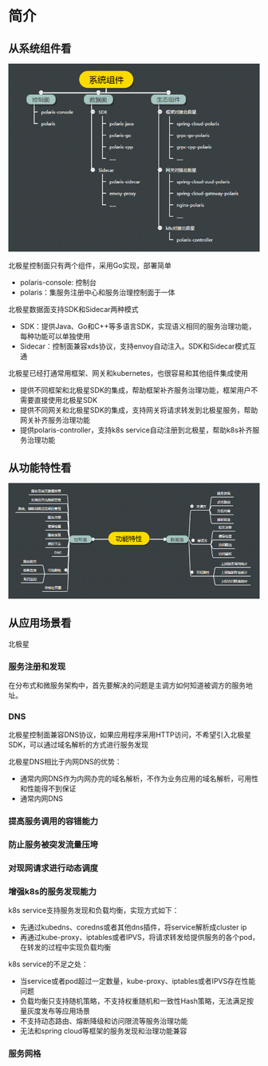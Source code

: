 # 简介

## 从系统组件看

![系统组件图](简介-系统组件图.png)

北极星控制面只有两个组件，采用Go实现，部署简单
* polaris-console: 控制台
* polaris：集服务注册中心和服务治理控制面于一体

北极星数据面支持SDK和Sidecar两种模式
* SDK：提供Java、Go和C++等多语言SDK，实现语义相同的服务治理功能，每种功能可以单独使用
* Sidecar：控制面兼容xds协议，支持envoy自动注入。SDK和Sidecar模式互通

北极星已经打通常用框架、网关和kubernetes，也很容易和其他组件集成使用
* 提供不同框架和北极星SDK的集成，帮助框架补齐服务治理功能，框架用户不需要直接使用北极星SDK
* 提供不同网关和北极星SDK的集成，支持网关将请求转发到北极星服务，帮助网关补齐服务治理功能
* 提供polaris-controller，支持k8s service自动注册到北极星，帮助k8s补齐服务治理功能

## 从功能特性看

![功能特性图](简介-功能特性图v2.png)

## 从应用场景看

北极星

### 服务注册和发现

在分布式和微服务架构中，首先要解决的问题是主调方如何知道被调方的服务地址。

### DNS

北极星控制面兼容DNS协议，如果应用程序采用HTTP访问，不希望引入北极星SDK，可以通过域名解析的方式进行服务发现

北极星DNS相比于内网DNS的优势：
* 通常内网DNS作为内网办完的域名解析，不作为业务应用的域名解析，可用性和性能得不到保证
* 通常内网DNS

### 提高服务调用的容错能力

### 防止服务被突发流量压垮

### 对现网请求进行动态调度

### 增强k8s的服务发现能力

k8s service支持服务发现和负载均衡，实现方式如下：
* 先通过kubedns、coredns或者其他dns插件，将service解析成cluster ip
* 再通过kube-proxy、iptables或者IPVS，将请求转发给提供服务的各个pod，在转发的过程中实现负载均衡

k8s service的不足之处：
* 当service或者pod超过一定数量，kube-proxy、iptables或者IPVS存在性能问题
* 负载均衡只支持随机策略，不支持权重随机和一致性Hash策略，无法满足按量灰度发布等应用场景
* 不支持动态路由、熔断降级和访问限流等服务治理功能
* 无法和spring cloud等框架的服务发现和治理功能兼容

### 服务网格
